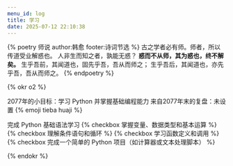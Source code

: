 ```yaml
---
menu_id: log
title: 学习
date: 2025-07-12 22:10:38
---
```


{% poetry 师说 author:韩愈 footer:诗词节选 %}
古之学者必有师。师者，所以传道受业解惑也。
人非生而知之者，孰能无惑？
**惑而不从师，其为惑也，终不解矣。**
生乎吾前，其闻道也，固先乎吾，吾从而师之；
生乎吾后，其闻道也，亦先乎吾，吾从而师之。
{% endpoetry %}

{% okr o2 %}

2077年的小目标：学习 Python 并掌握基础编程能力
来自2077年末的复盘：未设置 {% emoji tieba huaji %}

<!-- okr kr1 percent:0 -->
完成 Python 基础语法学习
{% checkbox 掌握变量、数据类型和基本运算 %}
{% checkbox 理解条件语句和循环 %}
{% checkbox 学习函数定义和调用 %}
{% checkbox 完成一个简单的 Python 项目（如计算器或文本处理脚本） %}

{% endokr %}
